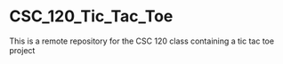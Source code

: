 # CSC_120_Tic_Tac_Toe
This is a remote repository for the CSC 120 class containing a tic tac toe project
